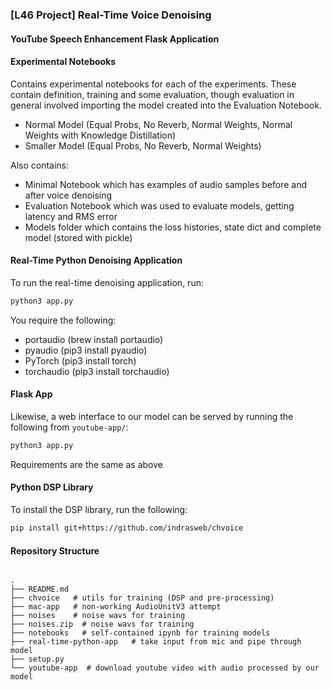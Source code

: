 ### [L46 Project] Real-Time Voice Denoising


#### YouTube Speech Enhancement Flask Application

#### Experimental Notebooks
Contains experimental notebooks for each of the experiments. These contain definition, training and some evaluation, though evaluation in general involved importing the model created into the Evaluation Notebook.
- Normal Model (Equal Probs, No Reverb, Normal Weights, Normal Weights with Knowledge Distillation)
- Smaller Model (Equal Probs, No Reverb, Normal Weights)

Also contains:
- Minimal Notebook which has examples of audio samples before and after voice denoising
- Evaluation Notebook which was used to evaluate models, getting latency and RMS error
- Models folder which contains the loss histories, state dict and complete model (stored with pickle)

#### Real-Time Python Denoising Application
To run the real-time denoising application, run:
```bash
python3 app.py
```

You require the following:
- portaudio (brew install portaudio)
- pyaudio (pip3 install pyaudio)
- PyTorch (pip3 install torch)
- torchaudio (pip3 install torchaudio)

#### Flask App

Likewise, a web interface to our model can be served by running the following from `youtube-app/`:

```bash
python3 app.py
```

Requirements are the same as above


#### Python DSP Library
To install the DSP library, run the following:
```bash
pip install git+https://github.com/indrasweb/chvoice
```

#### Repository Structure
```

.
├── README.md
├── chvoice   # utils for training (DSP and pre-processing)
├── mac-app   # non-working AudioUnitV3 attempt
├── noises    # noise wavs for training
├── noises.zip  # noise wavs for training
├── notebooks   # self-contained ipynb for training models
├── real-time-python-app   # take input from mic and pipe through model
├── setup.py
└── youtube-app  # download youtube video with audio processed by our model

```
